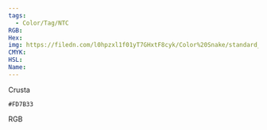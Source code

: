 ```yaml
---
tags:
  - Color/Tag/NTC
RGB:
Hex:
img: https://filedn.com/l0hpzxl1f01yT7GHxtF8cyk/Color%20Snake/standard_csv_to_svg//FD7B33.svg
CMYK:
HSL:
Name:
---
```

Crusta
```palette
#FD7B33
```
RGB
